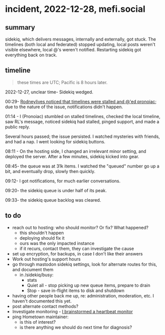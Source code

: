 # incident, 2022-12-28, mefi.social

## summary
sidekiq, which delivers messages, internally and externally, got stuck.
The timelines (both local and federated) stopped updating, local posts weren't visible elsewhere, local @'s weren't notified.
Restarting sidekiq got everything back on track. 

## timeline
> these times are UTC; Pacific is 8 hours later.

2022-12-27, unclear time- Sidekiq wedged.

00:29- [Rodneylives noticed that timelines were stalled and @'ed pronoiac](https://mefi.social/@rodneylives/109588469731235462); due to the nature of the issue, notifications didn't happen.

01:14 - I (Pronoiac) stumbled on stalled timelines, checked the local timeline, saw RL's message, noticed sidekiq had stalled, pinged support, and made a public reply.

Several hours passed; the issue persisted. I watched mysteries with friends, and had a nap.
I went looking for sidekiq buttons.

08:11 - On the hosting side, I changed an irrelevant minor setting, and deployed the server.
After a few minutes, sidekiq kicked into gear. 

08:45- the queue was at 31k items.
I watched the "queued" number go up a bit, and eventually drop, slowly then quickly. 

09:12- I got notifications, for much earlier conversations. 

09:20- the sidekiq queue is under half of its peak.

09:33- the sidekiq queue backlog was cleared.

## to do
* reach out to hosting: who should monitor? Or fix? What happened?
  * this shouldn't happen
  * deploying should fix it
  * ours was the only impacted instance
  * if it recurs, contact them, they can investigate the cause
* set up encryption, for backups, in case I don't like their answers
* Work out hosting's support hours
* go through mastodon sidekiq settings, look for alternate routes for this, and document them
  * in /sidekiq/busy:
    * stats
    * Quiet all - stop picking up new queue items, prepare to drain
    * Stop - save in-flight items to disk and shutdown
* having other people back me up, re: administration, moderation, etc. I haven't documented this yet.
* post alternate contact methods?
* Investigate monitoring - [I brainstormed a heartbeat monitor](https://github.com/pronoiac/mefi.social/issues/33)
* ping Hometown maintainer:
  * is this of interest?
  * is there anything we should do next time for diagnosis?

